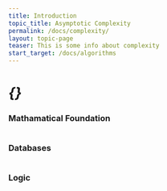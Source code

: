 ```yaml
---
title: Introduction
topic_title: Asymptotic Complexity
permalink: /docs/complexity/
layout: topic-page
teaser: This is some info about complexity
start_target: /docs/algorithms
---
```


<div class="col-sm-4">
    <h1 class="text-center"><i  aria-hidden="true">{}</i></h1>
    <h3 class="text-center">Mathamatical Foundation</h3>
    <p></p>
</div>

<div class="col-sm-4">
    <h1 class="text-center"><i class="fa fa-database" aria-hidden="true"></i></h1>
    <h3 class="text-center">Databases</h3>
    <p></p>
</div>

<div class="col-sm-4">
    <h1 class="text-center"><i class="fa fa-cogs" aria-hidden="true"></i></h1>
    <h3 class="text-center">Logic</h3>
    <p></p>
</div>
